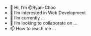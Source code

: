 - 👋 Hi, I’m @Ryan-Choo
- 👀 I’m interested in Web Development
- 🌱 I’m currently ...
- 💞️ I’m looking to collaborate on ...
- 📫 How to reach me ...

<!---
Ryan-Choo/Ryan-Choo is a ✨ special ✨ repository because its `README.md` (this file) appears on your GitHub profile.
You can click the Preview link to take a look at your changes.
--->
